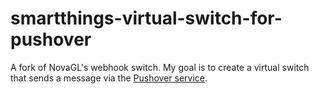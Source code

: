 # smartthings-virtual-switch-for-pushover

A fork of NovaGL's webhook switch. My goal is to create a virtual switch that sends a message via the [Pushover service](https://pushover.net).
